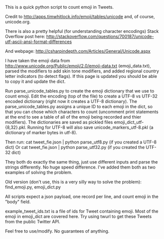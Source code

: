 This is a quick python script to count emoji in Tweets. 

Credit to http://apps.timwhitlock.info/emoji/tables/unicode and, of course, unicode.org.

There is also a pretty helpful (for understanding character encodings) Stack Overflow post here: 
http://stackoverflow.com/questions/700187/unicode-utf-ascii-ansi-format-differences

And webpage:
http://csharpindepth.com/Articles/General/Unicode.aspx

I have taken the emoji data from http://www.unicode.org/Public/emoji/2.0/emoji-data.txt (emoji\_data.txt), parsed the modifiers to add skin tone modifiers, and added regional country letter indicators (to detect flags). If this page is updated you should be able to copy it and update the dict.

Run parse\_unicode\_tables.py to create the emoji dictionary that we use to count emoji. Edit the encoding (top of the file) to create a UTF-8 vs UTF-32 encoded dictionary (right now it creates a UTF-8 dictionary). 
The parse\_unicode\_tables.py assigns a unique ID to each emoji in the dict, so that you can chose which characters to count (uncomment print statements at the end to see a table of all of the emoji being recorded and thier modifiers).
The dictionaries are saved as pickled files emoji\_dict\_utf-{8,32}.pkl. Running for UTF-8 will also save unicode\_markers\_utf-8.pkl (a dictionary of marker bytes in utf-8).

Then run:
cat tweet\_fie.json | python parse\_utf8.py (if you created a UTF-8 dict)
Or
cat tweet\_fie.json | python parse\_utf32.py (if you created the UTF-32 dict)

They both do exactly the same thing, just use different inputs and parse the strings differently. No huge speed difference. I've added them both as two examples of solving the problem.

Old version (don't use, this is a very silly way to solve the problem):
find\_emoji.py, emoji\_dict.py

All scripts expect a json payload, one record per line, and count emoji in the "body" field.

example\_tweet\_ids.txt is a file of ids for Tweet containing emoji. Most of the emoji in emoji\_dict are covered here. Try using twurl to get these Tweets from the public Twitter API.

Feel free to use/modify. No guarantees of anything.
